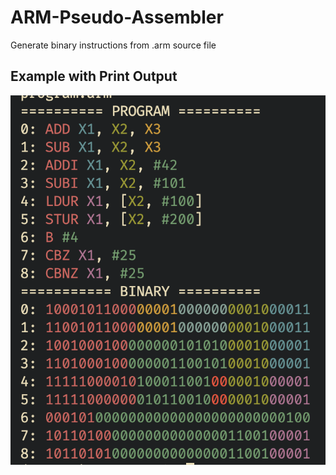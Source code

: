 # ARM-Pseudo-Assembler
Generate binary instructions from .arm source file


## Example with Print Output

[<img src="Screenshot_2024-07-09_at_10.png">](https://github.com/DarkHawk727/ARM-Pseudo-Assembler/blob/main/Screenshot_2024-07-09_at_10.png)
